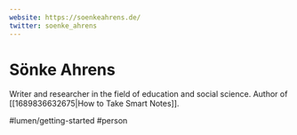 ```yaml
---
website: https://soenkeahrens.de/
twitter: soenke_ahrens
---
```


# Sönke Ahrens

Writer and researcher in the field of education and social science. Author of [[1689836632675|How to Take Smart Notes]].

#lumen/getting-started #person
